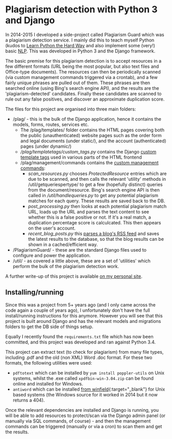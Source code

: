 # Plagiarism detection with Python 3 and Django

In 2014-2015 I developed a side-project called Plagiarism Guard which was a plagiarism detection service. I mainly did this to teach myself Python (kudos to [Learn Python the Hard Way](https://learnpythonthehardway.org/) and also implement some (very!) basic [NLP](https://en.wikipedia.org/wiki/Natural_language_processing). This was developed in Python 3 and the Django framework.

The basic premise for this plagiarism detection is to accept resources in a few different formats (URL being the most popular, but also text files and Office-type documents). The resources can then be periodically scanned (via custom management commands triggered via a crontab), and a few fairly unique phrases are pulled out of them. These phrases are then searched online (using Bing's search engine API), and the results are the 'plagiarism-detected' candidates. Finally these candidates are scanned to rule out any false positives, and discover an approximate duplication score. 

The files for this project are organised into three main folders:

 * /plag/ - this is the bulk of the Django application, hence it contains the models, forms, routes, services etc.
   * The /plag/templates/ folder contains the HTML pages covering both the public (unauthenticated) website pages such as the order form and legal documents (under static/), and the account (authenticated) pages (under dynamic/)
   * */plag/templatetags/custom_tags.py* contains the Django [custom template tags](https://docs.djangoproject.com/en/1.7/howto/custom-template-tags/) used in various parts of the HTML frontend
   * /plag/management/commands contains the [custom management commands](https://docs.djangoproject.com/en/1.7/howto/custom-management-commands/):
     * *scan_resources.py* chooses *ProtectedResource* entries which are due to be scanned, and then calls the relevant 'utility' methods in /util/getqueriespertype/ to get a few (hopefully distinct) queries from the document/resource. Bing's search engine API is then called in */util/handlequeries.py* to get any potential plagiarism matches for each query. These results are saved back to the DB.
     * *post_processing.py* then looks at each potential plagiarism match URL, loads up the URL and parses the text content to see whether this is a false positive or not. If it's a real match, a duplication percentage score is calculcated. This then appears on the user's account.
     * *recent_blog_posts.py* this [parses a blog's RSS feed](https://www.tristanperry.com/how-to/2014/10/05/add-django-rss-feed.html) and saves the latest results to the database, so that the blog results can be shown in a cached/efficient way.
 * /PlagiarismGuard/ - these are the standard Django files used to configure and power the application.
 * /util/ - as covered a little above, these are a set of 'utilities' which perform the bulk of the plagiarism detection work.

A further write-up of this project is available [on my personal site](https://www.tristanperry.com/python3/2017/12/21/plagiarism-guard-source-code.html).

## Installing/running

Since this was a project from 5+ years ago (and I only came across the code again a couple of years ago), I unfortunately don't have the full install/running instructions for this anymore. However you will see that this project is built around Django and has the relevant models and migrations folders to get the DB side of things setup.

Equally I recently found the `requirements.txt` file which has now been committed, and this project was developed and ran against Python 3.4.

This project can extract text (to check for plagiarism) from many file types, including .pdf and the old (non XML) Word .doc format. For these two formats, the following utilities were used:

 * `pdftotext` which can be installed by `yum install poppler-utils` on Unix systems, whilst the .exe called `xpdfbin-win-3.04.zip` can be found online and installed for Windows.
 * `antiword` which can be installed [from winfield](http://www.winfield.demon.nl/#Programmer){:target="_blank"} for Unix based systems (the Windows source for it worked in 2014 but it now returns a 404).
 
Once the relevant dependencies are installed and Django is running, you will be able to add resources to protect/scan via the Django admin panel (or manually via SQL commands, of course) - and then the management commands can be triggered (manually or via a cron) to scan them and get the results.
 